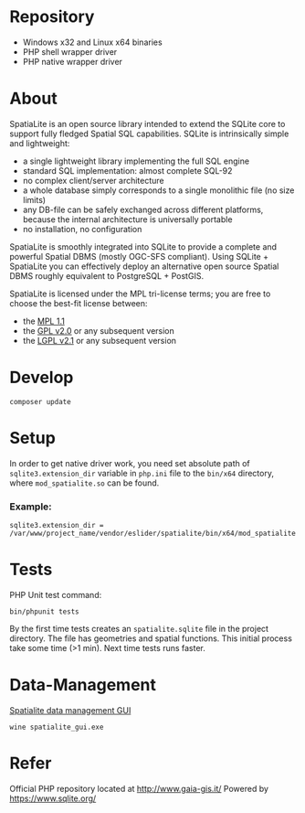 Repository
================

* Windows x32 and Linux x64 binaries  
* PHP shell wrapper driver
* PHP native wrapper driver

About
=====

SpatiaLite is an open source library intended to extend the SQLite core to support fully fledged Spatial SQL capabilities.
SQLite is intrinsically simple and lightweight:

* a single lightweight library implementing the full SQL engine
* standard SQL implementation: almost complete SQL-92
* no complex client/server architecture
* a whole database simply corresponds to a single monolithic file (no size limits)
* any DB-file can be safely exchanged across different platforms, because the internal architecture is universally portable
* no installation, no configuration

SpatiaLite is smoothly integrated into SQLite to provide a complete and powerful Spatial DBMS (mostly OGC-SFS compliant).
Using SQLite + SpatiaLite you can effectively deploy an alternative open source Spatial DBMS roughly equivalent to PostgreSQL + PostGIS.

SpatiaLite is licensed under the MPL tri-license terms; you are free to choose the best-fit license between:

* the [MPL 1.1](http://www.mozilla.org/MPL/MPL-1.1.html) 
* the [GPL v2.0](http://www.gnu.org/licenses/gpl-2.0.html#TOC1) or any subsequent version
* the [LGPL v2.1](http://www.gnu.org/licenses/lgpl-2.1.html) or any subsequent version


Develop
=======

`composer update`

Setup 
=====

In order to get native driver work, you need set absolute path of `sqlite3.extension_dir` variable in `php.ini` file to the `bin/x64` directory, where `mod_spatialite.so` can be found.
### Example: 
`sqlite3.extension_dir = /var/www/project_name/vendor/eslider/spatialite/bin/x64/mod_spatialite`


Tests
=====

PHP Unit test command:

`bin/phpunit tests`

By the first time tests creates an `spatialite.sqlite` file in the project directory. 
The file has geometries and spatial functions. This initial process take some time (>1 min). 
Next time tests runs faster.

Data-Management
===============

[Spatialite data management GUI](https://www.gaia-gis.it/gaia-sins/windows-bin-amd64/spatialite-4.3.0a-win-amd64.7z)

```
wine spatialite_gui.exe
```

Refer
=====

Official PHP repository located at http://www.gaia-gis.it/
Powered by  https://www.sqlite.org/
